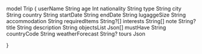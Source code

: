 model Trip {
  userName String
  age Int
  nationality String
  type String
  city String
  country String
  startDate String
  endDate String
  lugaggeSize String
  accommodation String
  requiredItems String?[]
  interests String[]
  note String?
  title String
  description String
  objectsList Json[]
  mustHave String
  countryCode String
  weatherForecast String?
  tours Json


}
